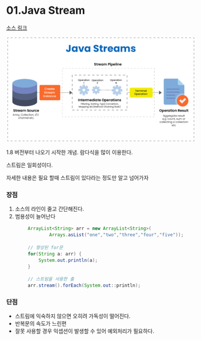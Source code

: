 # 01.Java Stream

[소스 링크](../../)

![](../../.gitbook/assets/java-streams.png)

1.8 버전부터 나오기 시작한 개념. 람다식을 많이 이용한다.

스트림은 일회성이다.

자세한 내용은 필요 할때 스트림이 있다라는 정도만 알고 넘어가자

### 장점

1. 소스의 라인이 줄고 간단해진다. 
2. 범용성이 늘어난다

```java
		ArrayList<String> arr = new ArrayList<String>(
				Arrays.asList("one","two","three","four","five"));
						
		// 향상된 for문
		for(String a: arr) {
			System.out.println(a);
		}
		
		// 스트림을 사용한 출
		arr.stream().forEach(System.out::println);
```

### 단점

* 스트림에 익숙하지 않으면 오히려 가독성이 떨어진다.
* 반복문의 속도가 느린편
* 잘못 사용할 경우 익셉션이 발생할 수 있어 예외처리가 필요하다.


